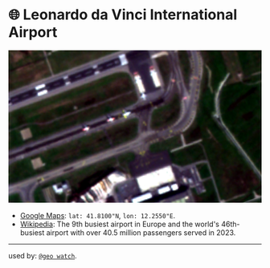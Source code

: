 # 🌐 Leonardo da Vinci International Airport

![image](https://github.com/kamangir/assets/blob/main/blue-geo/Leonardo.png?raw=true)

 - [Google Maps](https://maps.app.goo.gl/Zpnj53kVcQQ4fNA17): `lat: 41.8100"N`, `lon: 12.2550"E`.
 - [Wikipedia](https://en.wikipedia.org/wiki/Rome_Fiumicino_Airport): The 9th busiest airport in Europe and the world's 46th-busiest airport with over 40.5 million passengers served in 2023.

---

used by: [`@geo watch`](../).
